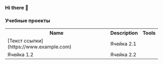 ### Hi there 👋



### Учебные проекты
<table>
    <tr>
        <th>Name</th>
        <th>Description</th>
        <th>Tools</th>
    </tr>
    <tr>
        <td>[Текст ссылки](https://www.example.com)</td>
        <td>Ячейка 2.1</td>
    </tr>
    <tr>
        <td>Ячейка 1.2</td>
        <td>Ячейка 2.2</td>
    </tr>
</table>
